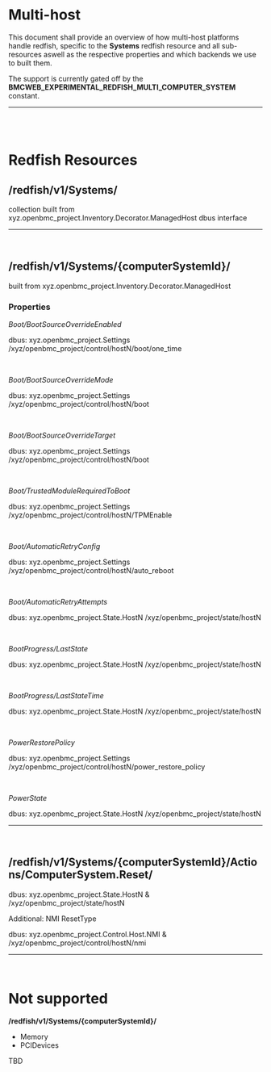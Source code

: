 # Multi-host

This document shall provide an overview of how
multi-host platforms handle redfish, specific to the **Systems**
redfish resource and all sub-resources aswell as the respective properties
and which backends we use to built them.

The support is currently gated off by the
**BMCWEB_EXPERIMENTAL_REDFISH_MULTI_COMPUTER_SYSTEM** constant.

---

</br>
</br>

# Redfish Resources

## /redfish/v1/Systems/

collection built from xyz.openbmc_project.Inventory.Decorator.ManagedHost dbus interface

---

</br>

## /redfish/v1/Systems/{computerSystemId}/

built from xyz.openbmc_project.Inventory.Decorator.ManagedHost

### Properties

*Boot/BootSourceOverrideEnabled*

dbus: xyz.openbmc_project.Settings /xyz/openbmc_project/control/hostN/boot/one_time

</br>

*Boot/BootSourceOverrideMode*

dbus: xyz.openbmc_project.Settings /xyz/openbmc_project/control/hostN/boot

</br>

*Boot/BootSourceOverrideTarget*

dbus: xyz.openbmc_project.Settings /xyz/openbmc_project/control/hostN/boot

</br>

*Boot/TrustedModuleRequiredToBoot*

dbus: xyz.openbmc_project.Settings /xyz/openbmc_project/control/hostN/TPMEnable

</br>

*Boot/AutomaticRetryConfig*

dbus: xyz.openbmc_project.Settings /xyz/openbmc_project/control/hostN/auto_reboot

</br>

*Boot/AutomaticRetryAttempts*

dbus: xyz.openbmc_project.State.HostN /xyz/openbmc_project/state/hostN

</br>

*BootProgress/LastState*

dbus: xyz.openbmc_project.State.HostN /xyz/openbmc_project/state/hostN

</br>

*BootProgress/LastStateTime*

dbus: xyz.openbmc_project.State.HostN /xyz/openbmc_project/state/hostN

</br>

*PowerRestorePolicy*

dbus: xyz.openbmc_project.Settings /xyz/openbmc_project/control/hostN/power_restore_policy

</br>

*PowerState*

dbus: xyz.openbmc_project.State.HostN /xyz/openbmc_project/state/hostN

---

</br>

## /redfish/v1/Systems/{computerSystemId}/Actions/ComputerSystem.Reset/

dbus: xyz.openbmc_project.State.HostN & /xyz/openbmc_project/state/hostN

Additional: NMI ResetType

dbus: xyz.openbmc_project.Control.Host.NMI & /xyz/openbmc_project/control/hostN/nmi

---

</br>

# Not supported

**/redfish/v1/Systems/{computerSystemId}/**

- Memory
- PCIDevices

TBD
